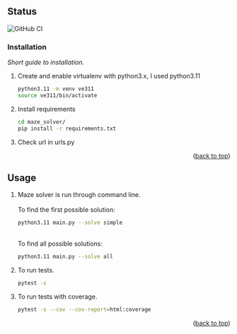 <!-- GETTING STARTED -->
<a id="readme-top"></a>

## Status
![GitHub CI](https://github.com/rablazy/pertimm-test/actions/workflows/ci.yml/badge.svg)

### Installation

_Short guide to installation._

1. Create and enable virtualenv with python3.x, I used python3.11
   ```sh
   python3.11 -m venv ve311
   source ve311/bin/activate
   ```
2. Install requirements
   ```sh
   cd maze_solver/
   pip install -r requirements.txt
   ```
3. Check url in urls.py

<p align="right">(<a href="#readme-top">back to top</a>)</p>


<!-- USAGE EXAMPLES -->
## Usage
1. Maze solver is run through command line.<br/>
   <br/>To find the first possible solution:
   ```sh
   python3.11 main.py --solve simple
   ```
   <br/>To find all possible solutions:
   ```sh
   python3.11 main.py --solve all
   ```
2. To run tests.<br/>
   ```sh
   pytest -s
   ```
3. To run tests with coverage.<br/>
   ```sh
   pytest -s --cov --cov-report=html:coverage
   ```

<p align="right">(<a href="#readme-top">back to top</a>)</p>

